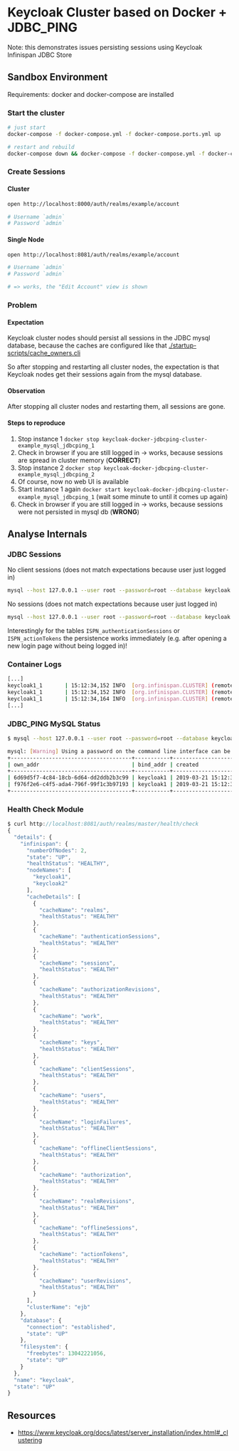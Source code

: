 # Keycloak Cluster based on Docker + JDBC_PING

Note: this demonstrates issues persisting sessions using Keycloak Infinispan JDBC Store

## Sandbox Environment

Requirements: docker and docker-compose are installed

### Start the cluster

```bash
# just start
docker-compose -f docker-compose.yml -f docker-compose.ports.yml up

# restart and rebuild
docker-compose down && docker-compose -f docker-compose.yml -f docker-compose.ports.yml up --build
```

### Create Sessions

#### Cluster

```bash
open http://localhost:8000/auth/realms/example/account

# Username `admin`
# Password `admin`
```

#### Single Node

```bash
open http://localhost:8081/auth/realms/example/account

# Username `admin`
# Password `admin`

# => works, the "Edit Account" view is shown
```

### Problem

#### Expectation

Keycloak cluster nodes should persist all sessions in the JDBC mysql database, because the caches are configured like that [./startup-scripts/cache_owners.cli](./startup-scripts/cache_owners.cli)

So after stopping and restarting all cluster nodes, the expectation is that Keycloak nodes get their sessions again from the mysql database.

#### Observation

After stopping all cluster nodes and restarting them, all sessions are gone.

#### Steps to reproduce

1. Stop instance 1 `docker stop keycloak-docker-jdbcping-cluster-example_mysql_jdbcping_1`
2. Check in browser if you are still logged in -> works, because sessions are spread in cluster memory (**CORRECT**)
3. Stop instance 2 `docker stop keycloak-docker-jdbcping-cluster-example_mysql_jdbcping_2`
4. Of course, now no web UI is available
5. Start instance 1 again `docker start keycloak-docker-jdbcping-cluster-example_mysql_jdbcping_1` (wait some minute to until it comes up again)
6. Check in browser if you are still logged in -> works, because sessions were not persisted in mysql db (**WRONG**)

## Analyse Internals

### JDBC Sessions

No client sessions (does not match expectations because user just logged in)

```bash
mysql --host 127.0.0.1 --user root --password=root --database keycloak --execute "select * from ISPN_clientSessions;"
```

No sessions (does not match expectations because user just logged in)

```bash
mysql --host 127.0.0.1 --user root --password=root --database keycloak --execute "select * from ISPN_sessions;"
```

Interestingly for the tables `ISPN_authenticationSessions` or `ISPN_actionTokens` the persistence works immediately (e.g. after opening a new login page without being logged in)!

### Container Logs

```bash
[...]
keycloak1_1       | 15:12:34,152 INFO  [org.infinispan.CLUSTER] (remote-thread--p8-t5) [Context=work] ISPN100010: Finished rebalance with members [keycloak1, keycloak2], topology id 5
keycloak1_1       | 15:12:34,152 INFO  [org.infinispan.CLUSTER] (remote-thread--p8-t1) [Context=clientSessions] ISPN100010: Finished rebalance with members [keycloak1, keycloak2], topology id 5
keycloak1_1       | 15:12:34,164 INFO  [org.infinispan.CLUSTER] (remote-thread--p8-t7) [Context=authenticationSessions] ISPN100010: Finished rebalance with members [keycloak1, keycloak2], topology id 5
[...]
```

### JDBC_PING MySQL Status

```bash
$ mysql --host 127.0.0.1 --user root --password=root --database keycloak --execute "select * from JGROUPSPING;"

mysql: [Warning] Using a password on the command line interface can be insecure.
+--------------------------------------+-----------+---------------------+--------------+------------------------------------------+
| own_addr                             | bind_addr | created             | cluster_name | ping_data                                |
+--------------------------------------+-----------+---------------------+--------------+------------------------------------------+
| 6d69d5f7-4c84-18cb-6d64-dd2ddb2b3c99 | keycloak1 | 2019-03-21 15:12:31 | ejb          | md�-�+<�mi��L�� 	keycloak1� ���            |
| f976f2e6-c4f5-ada4-796f-99f1c3b97193 | keycloak1 | 2019-03-21 15:12:31 | ejb          | yo��ùq��v���� 	keycloak2� ���                |
+--------------------------------------+-----------+---------------------+--------------+------------------------------------------+
```

### Health Check Module

```javascript
$ curl http://localhost:8081/auth/realms/master/health/check
{
  "details": {
    "infinispan": {
      "numberOfNodes": 2,
      "state": "UP",
      "healthStatus": "HEALTHY",
      "nodeNames": [
        "keycloak1",
        "keycloak2"
      ],
      "cacheDetails": [
        {
          "cacheName": "realms",
          "healthStatus": "HEALTHY"
        },
        {
          "cacheName": "authenticationSessions",
          "healthStatus": "HEALTHY"
        },
        {
          "cacheName": "sessions",
          "healthStatus": "HEALTHY"
        },
        {
          "cacheName": "authorizationRevisions",
          "healthStatus": "HEALTHY"
        },
        {
          "cacheName": "work",
          "healthStatus": "HEALTHY"
        },
        {
          "cacheName": "keys",
          "healthStatus": "HEALTHY"
        },
        {
          "cacheName": "clientSessions",
          "healthStatus": "HEALTHY"
        },
        {
          "cacheName": "users",
          "healthStatus": "HEALTHY"
        },
        {
          "cacheName": "loginFailures",
          "healthStatus": "HEALTHY"
        },
        {
          "cacheName": "offlineClientSessions",
          "healthStatus": "HEALTHY"
        },
        {
          "cacheName": "authorization",
          "healthStatus": "HEALTHY"
        },
        {
          "cacheName": "realmRevisions",
          "healthStatus": "HEALTHY"
        },
        {
          "cacheName": "offlineSessions",
          "healthStatus": "HEALTHY"
        },
        {
          "cacheName": "actionTokens",
          "healthStatus": "HEALTHY"
        },
        {
          "cacheName": "userRevisions",
          "healthStatus": "HEALTHY"
        }
      ],
      "clusterName": "ejb"
    },
    "database": {
      "connection": "established",
      "state": "UP"
    },
    "filesystem": {
      "freebytes": 13042221056,
      "state": "UP"
    }
  },
  "name": "keycloak",
  "state": "UP"
}
```

## Resources

- https://www.keycloak.org/docs/latest/server_installation/index.html#_clustering

